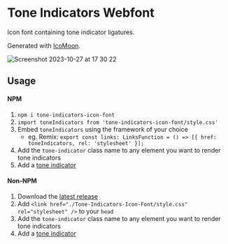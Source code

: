 # Tone Indicators Webfont
Icon font containing tone indicator ligatures.

Generated with [IcoMoon](https://icomoon.io/).

<img alt="Screenshot 2023-10-27 at 17 30 22" src="https://github.com/boylett/Tone-Indicators-Icon-Font/assets/145017198/c3a6dfa0-982e-499e-91a3-63fcf2038985" />

## Usage

#### NPM

1. `npm i tone-indicators-icon-font`
2. `import toneIndicators from 'tone-indicators-icon-font/style.css'`
3. Embed `toneIndicators` using the framework of your choice
    - eg. Remix: `export const links: LinksFunction = () => [{ href: toneIndicators, rel: 'stylesheet' }];`
4. Add the `tone-indicator` class name to any element you want to render tone indicators
5. Add a [tone indicator](https://toneindicators.carrd.co/#masterlist)

#### Non-NPM

1. Download the [latest release](https://github.com/boylett/Tone-Indicators-Icon-Font/releases)
2. Add `<link href="./Tone-Indicators-Icon-Font/style.css" rel="stylesheet" />` to your `head`
3. Add the `tone-indicator` class name to any element you want to render tone indicators
5. Add a [tone indicator](https://toneindicators.carrd.co/#masterlist)
